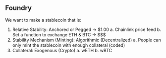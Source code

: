 ## Foundry
We want to make a stablecoin that is:
1. Relative Stability: Anchored or Pegged -> $1.00
    a. Chainlink price feed
    b. Set a function to exchange ETH & BTC -> $$$
2. Stability Mechanism (Minting): Algorithmic (Decentralized)
    a. People can only mint the stablecoin with enough collateral (coded)
3. Collateral: Exogenous (Crypto)
    a. wETH
    b. wBTC